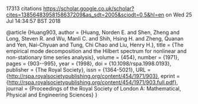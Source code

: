 17313 citations
https://scholar.google.co.uk/scholar?cites=13856483958158637209&as_sdt=2005&sciodt=0,5&hl=en
on Wed 25 Jul 14:34:57 BST 2018





@article {Huang903,
	author = {Huang, Norden E. and Shen, Zheng and Long, Steven R. and Wu, Manli C. and Shih, Hsing H. and Zheng, Quanan and Yen, Nai-Chyuan and Tung, Chi Chao and Liu, Henry H.},
	title = {The empirical mode decomposition and the Hilbert spectrum for nonlinear and non-stationary time series analysis},
	volume = {454},
	number = {1971},
	pages = {903--995},
	year = {1998},
	doi = {10.1098/rspa.1998.0193},
	publisher = {The Royal Society},
	issn = {1364-5021},
	URL = {http://rspa.royalsocietypublishing.org/content/454/1971/903},
	eprint = {http://rspa.royalsocietypublishing.org/content/454/1971/903.full.pdf},
	journal = {Proceedings of the Royal Society of London A: Mathematical, Physical and Engineering Sciences}
}



